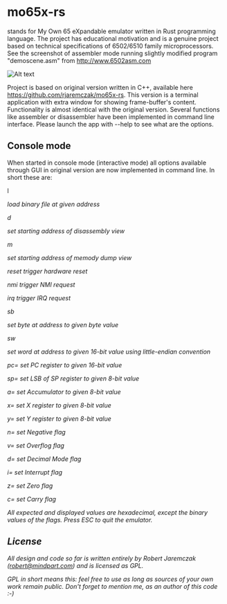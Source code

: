 # mo65x-rs
stands for My Own 65 eXpandable emulator written in Rust programming language. The project has educational motivation and is a genuine project based on technical specifications of 6502/6510 family microprocessors. See the screenshot of assembler mode running slightly modified program "demoscene.asm" from http://www.6502asm.com

![Alt text](http://mindpart.com/wp-content/uploads/2021/01/mo65x-rs.png "Interactive console view")

Project is based on original version written in C++, available here https://github.com/rjaremczak/mo65x-rs. This version is a terminal application with extra window for showing frame-buffer's content. Functionality is almost identical with the original version. Several functions like assembler or disassembler have been implemented in command line interface. Please launch the app with --help to see what are the options.

## Console mode
When started in console mode (interactive mode) all options available through GUI in original version are now implemented in command line.
In short these are:

l <address> <file-path>
load binary file at given address

d <address>
set starting address of disassembly view

m <address>
set starting address of memody dump view

reset
trigger hardware reset

nmi
trigger NMI request

irq
trigger IRQ request

sb <address> <byte-value>
set byte at address to given byte value

sw <address> <word-value>
set word at address to given 16-bit value using little-endian convention

pc=<word-value>
set PC register to given 16-bit value

sp=<byte-value>
set LSB of SP register to given 8-bit value

a=<byte-value>
set Accumulator to given 8-bit value

x=<byte-value>
set X register to given 8-bit value

y=<byte-value>
set Y register to given 8-bit value

n=<bit-value>
set Negative flag

v=<bit-value>
set Overflog flag

d=<bit-value>
set Decimal Mode flag

i=<bit-value>
set Interrupt flag

z=<bit-value>
set Zero flag

c=<bit-value>
set Carry flag

All expected and displayed values are hexadecimal, except the binary values of the flags.
Press ESC to quit the emulator.

## License
All design and code so far is written entirely by Robert Jaremczak (robert@mindpart.com) and is licensed as GPL.

GPL in short means this: feel free to use as long as sources of your own work remain public. Don't forget to mention me, as an author of this code :-)
